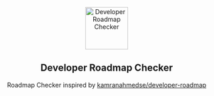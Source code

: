 <p align="center">
  <a href="https://github.com/kakedashi-hacker/developer-roadmap-checker">
    <img src="https://secure.gravatar.com/avatar/d8f4a54934f94800b0aaceacf16c7848" alt="Developer Roadmap Checker" width="96" height="96">
  </a>
  <h2 align="center">Developer Roadmap Checker</h2>
  <p align="center">Roadmap Checker inspired by <a href="https://github.com/kamranahmedse/developer-roadmap" target="_blank">kamranahmedse/developer-roadmap</a>
  <br>
</p>
